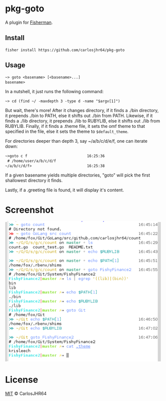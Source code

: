 # pkg-goto

A plugin for [Fisherman](http://fisherman.sh).

## Install

```fish
fisher install https://github.com/carlosjhr64/pkg-goto
```

## Usage

```fish
~> goto <basename> [<basename>...]
basename>
```

In a nutshell, it just runs the following command:

```fish
~> cd (find ~/ -maxdepth 3 -type d -name "$argv[1]")
```

But wait, there's more!  After it changes directory,
if it finds a ./bin directory, it prepends ./bin to PATH, else
it shifts out ./bin from PATH.
Likewise, if it finds a ./lib directory, it prepends ./lib to RUBYLIB, else
it shifts out ./lib from RUBYLIB.
Finally, if it finds a .theme file, it sets the omf theme to that specified in the file, else
it sets the theme to `$default_theme`.

For directories deeper than depth 3, say ~/a/b/c/d/e/f, one can iterate down:

```fish
~>goto c f                           16:25:36
 # /home/user/a/b/c/d/f
~/a/b/c/d/f>                         16:25:38
```

If a given basename yields multiple directories,
"goto" will pick the first shallowest directory it finds.

Lastly, if a .greeting file is found, it will display it's content.

# Screenshot

<p align="center">
<img src="goto.png">
</p>

# License

[MIT](http://opensource.org/licenses/MIT) © CarlosJHR64
